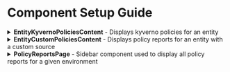 # Component Setup Guide

<details>
  <summary><strong>EntityKyvernoPoliciesContent</strong> - Displays kyverno policies for an entity</summary>

## EntityKyvernoPoliciesContent

The `EntityKyvernoPoliciesContent` component displays kyverno policies for an entity using the `kyverno` source

### Screenshot

![EntityKyvernoPoliciesContent](./assets/screenshot.PNG)

### Setup Steps

Add the `EntityKyvernoPoliciesContent` component to the Entity routes in `packages/app/src/components/catalog/EntityPage.tsx`

```diff
+ import { EntityKyvernoPoliciesContent } from '@kyverno/backstage-plugin-policy-reporter';

const serviceEntityPage = (
  <EntityLayout>
    {/* ... existing routes ... */}
+    <EntityLayout.Route path="/kyverno" title="kyverno policy">
+      <EntityKyvernoPoliciesContent />
+    </EntityLayout.Route>
    {/* ... */}
  </EntityLayout>
)
```

### Configuration Options

| Prop                        | Type   | Default   | Description                                                                                                                      |
| --------------------------- | ------ | --------- | -------------------------------------------------------------------------------------------------------------------------------- |
| annotationsDocumentationUrl | string | undefined | Optional URL used for the READ MORE button when annotations are missing                                                          |
| policyDocumentationUrl      | string | undefined | Optional URL used to generate links to policy documentation. [More information](/README.md#optional-custom-policy-documentation) |

</details>

<details>
  <summary><strong>EntityCustomPoliciesContent</strong> - Displays policy reports for an entity with a custom source</summary>

## EntityCustomPoliciesContent

The `EntityCustomPoliciesContent` component displays policy reports from a custom source.

This plugin aims to provide specialized components for different policy sources. If you need a component for a specific policy source that isn't currently available, please [open an issue](https://github.com/kyverno/backstage-policy-reporter-plugin/issues/new) with details about your use case.

New source-specific components are being developed based on user needs.

### Screenshot

![EntityCustomPoliciesContent](./assets/screenshot.PNG)

### Setup Steps

Add the `EntityCustomPoliciesContent` component to the Entity routes in `packages/app/src/components/catalog/EntityPage.tsx`

```diff
+ import { EntityCustomPoliciesContent } from '@kyverno/backstage-plugin-policy-reporter';

const serviceEntityPage = (
  <EntityLayout>
    {/* ... existing routes ... */}
+    <EntityLayout.Route path="/kyverno" title="kyverno policy">
+      <EntityCustomPoliciesContent title="Kyverno Policy Reports" sources={['kyverno']} />
+    </EntityLayout.Route>
    {/* ... */}
  </EntityLayout>
)
```

### Configuration Options

| Prop                        | Type     | Default   | Description                                                                                                                      |
| --------------------------- | -------- | --------- | -------------------------------------------------------------------------------------------------------------------------------- |
| title                       | string   | undefined | Required Title to use for the content page                                                                                       |
| sources                     | string[] | undefined | Required Array of all the sources to component should show policies for                                                          |
| annotationsDocumentationUrl | string   | undefined | Optional URL used for the READ MORE button when annotations are missing                                                          |
| policyDocumentationUrl      | string   | undefined | Optional URL used to generate links to policy documentation. [More information](/README.md#optional-custom-policy-documentation) |

</details>

<details>
  <summary><strong>PolicyReportsPage</strong> - Sidebar component used to display all policy reports for a given environment</summary>

## PolicyReportsPage

The `PolicyReportsPage` component displays all policy reports for a given environment. This component shows reports from all sources and is intended to be placed on the Backstage sidebar.

> **Note:** This component is a work in progress. See https://github.com/kyverno/backstage-policy-reporter-plugin/issues/29 for current state of the component

### Screenshot

![EntityCustomPoliciesContent](./assets/policy-reports-page.PNG)

### Setup Steps

Add a new Route element with the path `/policy-reports` and element of `<PolicyReportsPage>` in `packages/app/src/App.tsx`

```diff
+ import { PolicyReportsPage } from '@kyverno/backstage-plugin-policy-reporter';
...

const routes = (
  <FlatRoutes>
    {/* existing routes... */}

+    <Route
+      path='/policy-reports'
+      element={<PolicyReportsPage title='My Optional Title' />}
+    />
  </FlatRoutes>
);

```

Add a sidebar item that routes to the path setup in previous step

```diff
+import PolicyIcon from '@material-ui/icons/Policy';

export const Root = ({ children }: PropsWithChildren<{}>) => (
  <SidebarPage>
    <Sidebar>
      <SidebarLogo />
      {/* existing sidebar items... */}

      <SidebarScrollWrapper>
        {/* existing sidebar items... */}

+        <SidebarItem icon={PolicyIcon} to='policy-reports' text='Policy Reports' />
      </SidebarScrollWrapper>
    </Sidebar>
  </SidebarPage>
);


```

### Configuration Options

| Prop                   | Type   | Default                 | Description                                                                                                                      |
| ---------------------- | ------ | ----------------------- | -------------------------------------------------------------------------------------------------------------------------------- |
| title                  | string | Policy Reports          | Optional Title to use for the content page                                                                                       |
| subtitle               | string | View all policy reports | Optional Subtitle to use for the content page                                                                                    |
| policyDocumentationUrl | string | undefined               | Optional URL used to generate links to policy documentation. [More information](/README.md#optional-custom-policy-documentation) |

</details>

